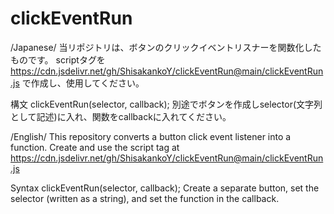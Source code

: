 # clickEventRun

/Japanese/
当リポジトリは、ボタンのクリックイベントリスナーを関数化したものです。
scriptタグを
https://cdn.jsdelivr.net/gh/ShisakankoY/clickEventRun@main/clickEventRun.js
で作成し、使用してください。

構文
clickEventRun(selector, callback);
別途でボタンを作成しselector(文字列として記述)に入れ、関数をcallbackに入れてください。

/English/
This repository converts a button click event listener into a function.
Create and use the script tag at
https://cdn.jsdelivr.net/gh/ShisakankoY/clickEventRun@main/clickEventRun.js

Syntax
clickEventRun(selector, callback);
Create a separate button, set the selector (written as a string), and set the function in the callback.


